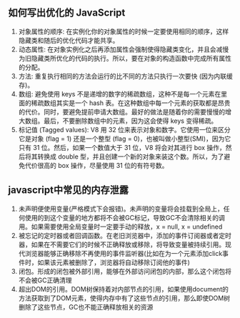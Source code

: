 ## 如何写出优化的 JavaScript
1. 对象属性的顺序: 在实例化你的对象属性的时候一定要使用相同的顺序，这样隐藏类和随后的优化代码才能共享。
2. 动态属性: 在对象实例化之后再添加属性会强制使得隐藏类变化，并且会减慢为旧隐藏类所优化的代码的执行。所以，要在对象的构造函数中完成所有属性的分配。
3. 方法: 重复执行相同的方法会运行的比不同的方法只执行一次要快 (因为内联缓存)。
4. 数组: 避免使用 keys 不是递增的数字的稀疏数组，这种不是每一个元素在里面的稀疏数组其实是一个 hash 表。在这种数组中每一个元素的获取都是昂贵的代价。同时，要避免提前申请大数组。最好的做法是随着你的需要慢慢的增大数组。最后，不要删除数组中的元素，因为这会使得 keys 变得稀疏。
5. 标记值 (Tagged values): V8 用 32 位来表示对象和数字。它使用一位来区分它是对象 (flag = 1) 还是一个整型 (flag = 0)，也被叫做小整型(SMI)，因为它只有 31 位。然后，如果一个数值大于 31 位，V8 将会对其进行 box 操作，然后将其转换成 double 型，并且创建一个新的对象来装这个数。所以，为了避免代价很高的 box 操作，尽量使用 31 位的有符号数。

## javascript中常见的内存泄露
1. 未声明便使用变量(严格模式下会报错)。未声明的变量将会挂载到全局上，任何使用的到这个变量的地方都将不会被GC标记，导致GC不会清除相关的调用。如果需要使用全局变量时一定要手动的释放，x = null, x = undefined
2. 被忘记的定时器或者回调函数。在老旧浏览器中，添加的事件订阅器或者定时器，如果在不需要它们的时候不正确释放或移除，将导致变量被持续引用。现代浏览器能够正确移除不再使用的事件监听器(比如在为一个元素添加click事件时，如果该元素被删除了，浏览器将自动移除订阅他的事件)
3. 闭包。形成的闭包被外部引用，能够在外部访问闭包的内部，那么这个闭包将不会被GC正确清理
4. 超出DOM的引用。DOM树保持着对内部节点的引用，如果使用document的方法获取到了DOM元素，使得内存中有了这些节点的引用，那么即使DOM树删除了这些节点，GC也不能正确释放相关的资源